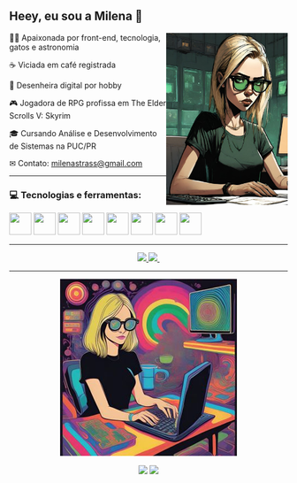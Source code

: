 ## Heey, eu sou a Milena 👋

<div>
    <img src="img/desenho-perfil.jpg" alt="Ilustração da Milena" align="right" width="220px" />	
</div>

👩‍💻 Apaixonada por front-end, tecnologia, gatos e astronomia

☕ Viciada em café registrada

🎨 Desenheira digital por hobby

🎮 Jogadora de RPG profissa em The Elder Scrolls V: Skyrim

🎓 Cursando Análise e Desenvolvimento de Sistemas na PUC/PR

✉ Contato: milenastrass@gmail.com

---

### 💻 Tecnologias e ferramentas: 
<img src="https://cdn.jsdelivr.net/gh/devicons/devicon/icons/html5/html5-original.svg" width="40" height="40"/> <img src="https://cdn.jsdelivr.net/gh/devicons/devicon/icons/css3/css3-original.svg" width="40" height="40"/> <img src="https://cdn.jsdelivr.net/gh/devicons/devicon/icons/javascript/javascript-original.svg" width="40" height="40" /> <img src="https://cdn.jsdelivr.net/gh/devicons/devicon/icons/react/react-original.svg" width="40" height="40"/> <img src="https://cdn.jsdelivr.net/gh/devicons/devicon/icons/nodejs/nodejs-original.svg" width="40" height="40"/>
<img src="https://cdn.jsdelivr.net/gh/devicons/devicon/icons/bootstrap/bootstrap-plain.svg" width="40" height="40"/> 
<img src="https://cdn.jsdelivr.net/gh/devicons/devicon/icons/git/git-original.svg" width="40" height="40"/> <img src="https://cdn.jsdelivr.net/gh/devicons/devicon/icons/github/github-original.svg" width="40" height="40"/> 

-----

<div align="center">
	<a href="https://github.com/miistrass">
	<img height="180em" src="https://github-readme-stats.vercel.app/api?username=miistrass&show_icons=true&theme=dracula&include_all_commits=true&count_private=true"/>
	<img height="180em" src="https://github-readme-stats.vercel.app/api/top-langs/?username=miistrass&layout=compact&langs_count=7&theme=dracula"/>
	<img />
</div>

-----

<p align="center">
	<img width="320" height="320" src="/img/psico-mi.jpg" alt="Ilustração psicodélica da Milena">
</p>

<div align="center">
	<a href="https://instagram.com/miistrass" target="_blank"><img src="https://img.shields.io/badge/-Instagram-%23E4405F?style=for-the-badge&logo=instagram&logoColor=white" target="_blank"></a>
	<a href="https://www.linkedin.com/in/milena-strassburger" target="_blank"><img src="https://img.shields.io/badge/-LinkedIn-%230077B5?style=for-the-badge&logo=linkedin&logoColor=white" target="_blank"></a>
</div>

